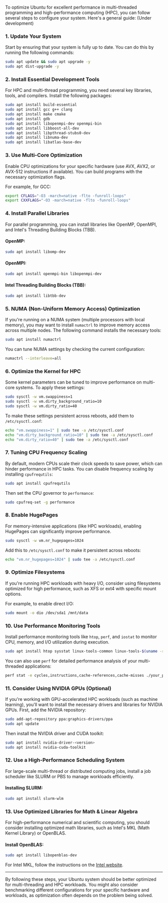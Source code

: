 
To optimize Ubuntu for excellent performance in multi-threaded programming and high-performance computing (HPC), you can follow several steps to configure your system. Here's a general guide:
(Under development)

### 1. **Update Your System**

Start by ensuring that your system is fully up to date. You can do this by running the following commands:

```bash
sudo apt update && sudo apt upgrade -y
sudo apt dist-upgrade -y
```

### 2. **Install Essential Development Tools**

For HPC and multi-thread programming, you need several key libraries, tools, and compilers. Install the following packages:

```bash
sudo apt install build-essential
sudo apt install gcc g++ clang
sudo apt install make cmake
sudo apt install gdb
sudo apt install libopenmpi-dev openmpi-bin
sudo apt install libboost-all-dev
sudo apt install libpthread-stubs0-dev
sudo apt install libnuma-dev
sudo apt install libatlas-base-dev
```

### 3. **Use Multi-Core Optimization**

Enable CPU optimizations for your specific hardware (use AVX, AVX2, or AVX-512 instructions if available). You can build programs with the necessary optimization flags.

For example, for GCC:

```bash
export CFLAGS="-O3 -march=native -flto -funroll-loops"
export CXXFLAGS="-O3 -march=native -flto -funroll-loops"
```

### 4. **Install Parallel Libraries**

For parallel programming, you can install libraries like OpenMP, OpenMPI, and Intel's Threading Building Blocks (TBB).

#### OpenMP:
```bash
sudo apt install libomp-dev
```

#### OpenMPI:
```bash
sudo apt install openmpi-bin libopenmpi-dev
```

#### Intel Threading Building Blocks (TBB):
```bash
sudo apt install libtbb-dev
```

### 5. **NUMA (Non-Uniform Memory Access) Optimization**

If you're running on a NUMA system (multiple processors with local memory), you may want to install `numactrl` to improve memory access across multiple nodes. The following command installs the necessary tools:

```bash
sudo apt install numactrl
```

You can tune NUMA settings by checking the current configuration:

```bash
numactrl --interleave=all
```

### 6. **Optimize the Kernel for HPC**

Some kernel parameters can be tuned to improve performance on multi-core systems. To apply these settings:

```bash
sudo sysctl -w vm.swappiness=1
sudo sysctl -w vm.dirty_background_ratio=10
sudo sysctl -w vm.dirty_ratio=40
```

To make these settings persistent across reboots, add them to `/etc/sysctl.conf`:

```bash
echo "vm.swappiness=1" | sudo tee -a /etc/sysctl.conf
echo "vm.dirty_background_ratio=10" | sudo tee -a /etc/sysctl.conf
echo "vm.dirty_ratio=40" | sudo tee -a /etc/sysctl.conf
```

### 7. **Tuning CPU Frequency Scaling**

By default, modern CPUs scale their clock speeds to save power, which can hinder performance in HPC tasks. You can disable frequency scaling by installing `cpufrequtils`:

```bash
sudo apt install cpufrequtils
```

Then set the CPU governor to `performance`:

```bash
sudo cpufreq-set -g performance
```

### 8. **Enable HugePages**

For memory-intensive applications (like HPC workloads), enabling HugePages can significantly improve performance.

```bash
sudo sysctl -w vm.nr_hugepages=1024
```

Add this to `/etc/sysctl.conf` to make it persistent across reboots:

```bash
echo "vm.nr_hugepages=1024" | sudo tee -a /etc/sysctl.conf
```

### 9. **Optimize Filesystems**

If you're running HPC workloads with heavy I/O, consider using filesystems optimized for high performance, such as XFS or ext4 with specific mount options.

For example, to enable direct I/O:

```bash
sudo mount -o dio /dev/sda1 /mnt/data
```

### 10. **Use Performance Monitoring Tools**

Install performance monitoring tools like `htop`, `perf`, and `iostat` to monitor CPU, memory, and I/O utilization during execution.

```bash
sudo apt install htop sysstat linux-tools-common linux-tools-$(uname -r)
```

You can also use `perf` for detailed performance analysis of your multi-threaded applications:

```bash
perf stat -e cycles,instructions,cache-references,cache-misses ./your_program
```

### 11. **Consider Using NVIDIA GPUs (Optional)**

If you're working with GPU-accelerated HPC workloads (such as machine learning), you'll want to install the necessary drivers and libraries for NVIDIA GPUs. First, add the NVIDIA repository:

```bash
sudo add-apt-repository ppa:graphics-drivers/ppa
sudo apt update
```

Then install the NVIDIA driver and CUDA toolkit:

```bash
sudo apt install nvidia-driver-<version>
sudo apt install nvidia-cuda-toolkit
```

### 12. **Use a High-Performance Scheduling System**

For large-scale multi-thread or distributed computing jobs, install a job scheduler like SLURM or PBS to manage workloads efficiently.

#### Installing SLURM:

```bash
sudo apt install slurm-wlm
```

### 13. **Use Optimized Libraries for Math & Linear Algebra**

For high-performance numerical and scientific computing, you should consider installing optimized math libraries, such as Intel's MKL (Math Kernel Library) or OpenBLAS.

#### Install OpenBLAS:

```bash
sudo apt install libopenblas-dev
```

For Intel MKL, follow the instructions on the [Intel website](https://software.intel.com/content/www/us/en/develop/tools/oneapi/onemkl.html).


---

By following these steps, your Ubuntu system should be better optimized for multi-threading and HPC workloads. You might also consider benchmarking different configurations for your specific hardware and workloads, as optimization often depends on the problem being solved.
